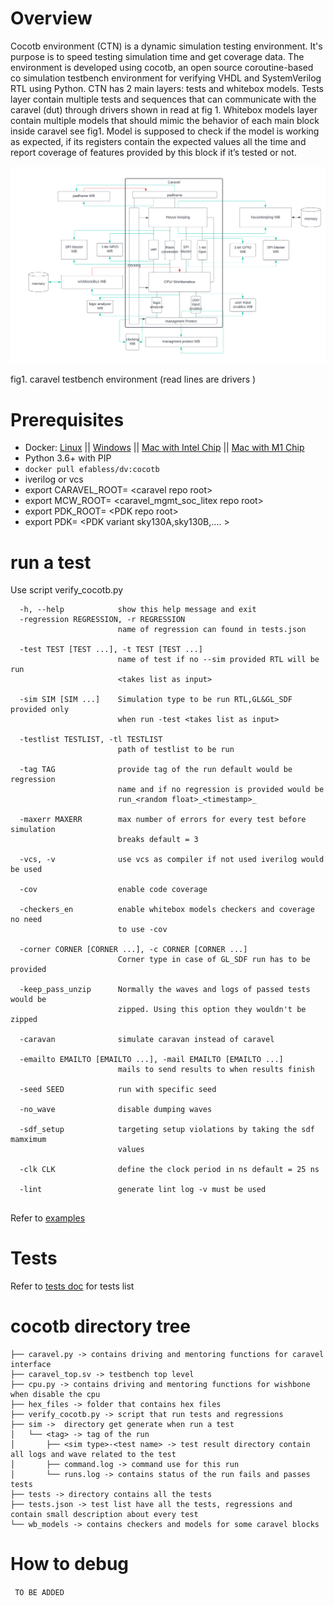 Overview
========
Cocotb environment (CTN) is a dynamic simulation testing environment. It's purpose is to speed testing simulation time and get coverage data. The environment is developed using cocotb, an open source coroutine-based co simulation testbench environment for verifying VHDL and SystemVerilog RTL using Python. CTN has 2 main layers: tests and  whitebox models. Tests layer contain multiple tests and sequences that can communicate with the caravel (dut)  through drivers shown in read at fig 1. Whitebox models layer contain multiple models that should mimic the behavior of each main block inside caravel see fig1. Model is supposed to check if the model is working as expected, if its registers contain the expected values all the time and report coverage of features provided by this block if it’s tested or not. 


 <img src="doc/CTN.png" alt="Alt text" title="fig1. caravel testbench environment (read lines are drivers )">

fig1. caravel testbench environment (read lines are drivers )

Prerequisites
=============================

- Docker: [Linux](https://hub.docker.com/search?q=&type=edition&offering=community&operating_system=linux&utm_source=docker&utm_medium=webreferral&utm_campaign=dd-smartbutton&utm_location=header) ||  [Windows](https://desktop.docker.com/win/main/amd64/Docker%20Desktop%20Installer.exe?utm_source=docker&utm_medium=webreferral&utm_campaign=dd-smartbutton&utm_location=header) || [Mac with Intel Chip](https://desktop.docker.com/mac/main/amd64/Docker.dmg?utm_source=docker&utm_medium=webreferral&utm_campaign=dd-smartbutton&utm_location=header) || [Mac with M1 Chip](https://desktop.docker.com/mac/main/arm64/Docker.dmg?utm_source=docker&utm_medium=webreferral&utm_campaign=dd-smartbutton&utm_location=header)
- Python 3.6+ with PIP
- ```docker pull efabless/dv:cocotb```
- iverilog or vcs 
- export CARAVEL_ROOT= \<caravel repo root\>
- export MCW_ROOT= \<caravel_mgmt_soc_litex repo root\>
- export PDK_ROOT= \<PDK repo root\>
- export PDK= \<PDK variant sky130A,sky130B,.... \>

run a test  
=============================

 Use script verify_cocotb.py

```
  -h, --help            show this help message and exit
  -regression REGRESSION, -r REGRESSION
                        name of regression can found in tests.json

  -test TEST [TEST ...], -t TEST [TEST ...]
                        name of test if no --sim provided RTL will be run
                        <takes list as input>

  -sim SIM [SIM ...]    Simulation type to be run RTL,GL&GL_SDF provided only
                        when run -test <takes list as input>

  -testlist TESTLIST, -tl TESTLIST
                        path of testlist to be run

  -tag TAG              provide tag of the run default would be regression
                        name and if no regression is provided would be
                        run_<random float>_<timestamp>_

  -maxerr MAXERR        max number of errors for every test before simulation
                        breaks default = 3

  -vcs, -v              use vcs as compiler if not used iverilog would be used

  -cov                  enable code coverage

  -checkers_en          enable whitebox models checkers and coverage no need
                        to use -cov
  
  -corner CORNER [CORNER ...], -c CORNER [CORNER ...]
                        Corner type in case of GL_SDF run has to be provided

  -keep_pass_unzip      Normally the waves and logs of passed tests would be
                        zipped. Using this option they wouldn't be zipped

  -caravan              simulate caravan instead of caravel

  -emailto EMAILTO [EMAILTO ...], -mail EMAILTO [EMAILTO ...]
                        mails to send results to when results finish

  -seed SEED            run with specific seed

  -no_wave              disable dumping waves

  -sdf_setup            targeting setup violations by taking the sdf mamximum
                        values

  -clk CLK              define the clock period in ns default = 25 ns
  
  -lint                 generate lint log -v must be used
                        
```
Refer to [examples](doc/commands_example/README.md) 

Tests 
===============

Refer to [tests doc](doc/tests/README.md) for tests list


cocotb directory tree
===============
```
├── caravel.py -> contains driving and mentoring functions for caravel interface
├── caravel_top.sv -> testbench top level 
├── cpu.py -> contains driving and mentoring functions for wishbone when disable the cpu 
├── hex_files -> folder that contains hex files 
├── verify_cocotb.py -> script that run tests and regressions 
├── sim ->  directory get generate when run a test
│   └── <tag> -> tag of the run  
│       ├── <sim type>-<test name> -> test result directory contain all logs and wave related to the test
│       ├── command.log -> command use for this run 
│       └── runs.log -> contains status of the run fails and passes tests 
├── tests -> directory contains all the tests 
├── tests.json -> test list have all the tests, regressions and contain small description about every test 
└── wb_models -> contains checkers and models for some caravel blocks 

```

How to debug
===============
` TO BE ADDED`